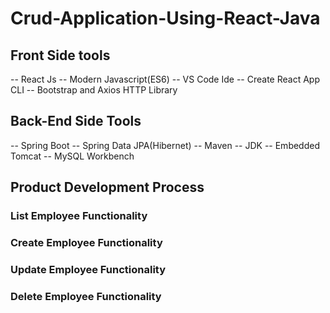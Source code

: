 # Crud-Application-Using-React-Java

## Front Side tools
-- React Js
-- Modern Javascript(ES6)
-- VS Code Ide
-- Create React App CLI
-- Bootstrap and Axios HTTP Library

## Back-End Side Tools
-- Spring Boot
-- Spring Data JPA(Hibernet)
-- Maven
-- JDK
-- Embedded Tomcat
-- MySQL Workbench

## Product Development Process
### List Employee Functionality
### Create Employee Functionality
### Update Employee Functionality
### Delete Employee Functionality

